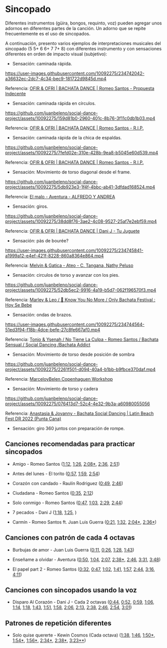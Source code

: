 # Sincopado

Diferentes instrumentos (güira, bongos, requinto, voz) pueden agregar unos adornos en diferentes partes de la canción. Un adorno que se repite frecuentemente es el uso de sincopados.

A continuación, presento varios ejemplos de interpretaciones musicales del sincopado (5 5+ 6 6+ 7 7+ 8) con diferentes instrumento y con sensaciones diferentes en orden de impacto visual (subjetivo):

- Sensación: caminada rápida.

https://user-images.githubusercontent.com/10092275/234742042-a36632ec-2dc7-4c34-bec9-181722d9845d.mp4

Referencia: [OFIR & OFRI | BACHATA DANCE | Romeo Santos - Propuesta Indecente](https://youtu.be/RCLvL4tjQf4?t=70)


- Sensación: caminada rápida en círculos.

https://github.com/juanbeleno/social-dance-project/assets/10092275/159d81b0-2960-401c-8b76-3f11c0db1b03.mp4

Referencia: [OFIR & OFRI | BACHATA DANCE | Romeo Santos - R.I.P.](https://youtu.be/cNqZMvT0ErE?t=137)


- Sensación: caminada rápida de la chica de espaldas.

https://github.com/juanbeleno/social-dance-project/assets/10092275/7fefd02e-310e-428b-9ea8-b5045e60d539.mp4

Referencia: [OFIR & OFRI | BACHATA DANCE | Romeo Santos - R.I.P.](https://youtu.be/Vw2vUu-P9jc?t=62)


- Sensación: Movimiento de torso diagonal desde el frame.

https://github.com/juanbeleno/social-dance-project/assets/10092275/5db923e3-1f4f-4bbc-ab41-3dfdad168524.mp4

Referencia: [El malo - Aventura - ALFREDO Y ANDREA](https://www.instagram.com/p/Cty2ly7tEQt/)


- Sensación: giros.

https://github.com/juanbeleno/social-dance-project/assets/10092275/38dd8f76-3ae2-4c08-9527-25af7e2ebf59.mp4

Referencia: [OFIR & OFRI | BACHATA DANCE | Dani J - Tu Juguete](https://youtu.be/zYtcDMnu-AY?t=77)


- Sensación: pàs de bourée?

https://user-images.githubusercontent.com/10092275/234745841-a1999a12-e4ef-421f-8228-860a8364e864.mp4

Referencia: [Melvin & Gatica - Ateo - C. Tangana, Nathy Peluso](https://youtu.be/H84LH59JjZk?t=198)


- Sensación: circulos de torso y avanzar con los pies.

https://github.com/juanbeleno/social-dance-project/assets/10092275/52db5ec2-9916-4a19-b5d7-062f196570f3.mp4

Referencia: [Marley & Leo / 🎵 Know You No More / Only Bachata Festival : Hoy Se Bebe](https://youtu.be/8iyZPavuqnY?t=113)


- Sensación: ondas de brazos.

https://user-images.githubusercontent.com/10092275/234744564-51ed3f94-f18b-4dce-befe-27c8fe667af0.mp4

Referencia: [Tonio & Ysenah / No Tiene La Culpa - Romeo Santos / Bachata Sensual / Social Dancing /Bachata Addict](https://youtu.be/fDuckPb3Gws?t=229)


- Sensación: Movimiento de torso desde posición de sombra

https://github.com/juanbeleno/social-dance-project/assets/10092275/2261f501-d094-40a4-b1bb-b9fbce370daf.mp4

Referencia: [MarceloyBelen Copenhaguen Workshop](https://youtu.be/xpOeKtgM7a8?t=220)


- Sensación: Movimiento de torso y cadera

https://github.com/juanbeleno/social-dance-project/assets/10092275/076413d7-52c4-4e32-9b3a-a60980055056

Referencia: [Anastasia & Jovanny - Bachata Social Dancing | Latin Beach Fest DR 2022 (Punta Cana)](https://youtu.be/mcZnE9UQNLg?si=fWOJQfBk5fa2nwO8&t=102)


- Sensación: giro 360 juntos con preparación de rompe.

## Canciones recomendadas para practicar sincopados

- Amigo - Romeo Santos ([1:12](https://youtu.be/2p_eRTj5s5M?t=72), [1:26](https://youtu.be/2p_eRTj5s5M?t=86), [2:08*](https://youtu.be/2p_eRTj5s5M?t=128), [2:36](https://youtu.be/2p_eRTj5s5M?t=156), [2:51](https://youtu.be/2p_eRTj5s5M?t=171))

- Antes del lunes - El torito ([0:57](https://youtu.be/dXjxxZVyAQk?t=57), [1:59](https://youtu.be/dXjxxZVyAQk?t=119), [2:54](https://youtu.be/dXjxxZVyAQk?t=174))

- Corazón con candado - Raulín Rodriguez ([0:49](https://youtu.be/TZdV0BvZW6o?t=49), [2:46](https://youtu.be/TZdV0BvZW6o?t=166))

- Ciudadana - Romeo Santos ([0:35](https://youtu.be/Plq4dTFS4Pc?t=35), [2:12](https://youtu.be/Plq4dTFS4Pc?t=132))

- Solo conmigo - Romeo Santos ([0:47](https://youtu.be/XEUCbvCEjc8?si=aSJSDT6v6YOm6elr&t=47), [1:03](https://youtu.be/XEUCbvCEjc8?si=OpLC4qGglKMjYP_3&t=63), [2:29](https://youtu.be/XEUCbvCEjc8?si=KOBkg_n4V5XEf3kn&t=149), [2:44](https://youtu.be/XEUCbvCEjc8?si=4OV_jc6pSYHzDS03&t=164))

- 7 pecados - Dani J ([1:18](https://youtu.be/fCMaW1gQBjU?si=kxkYk7BDpeKDEm7_&t=78), [1:25](https://youtu.be/fCMaW1gQBjU?si=lb1rf37KNnsVFSPA&t=85), []())

- Carmín - Romeo Santos ft. Juan Luis Guerra ([0:21](https://youtu.be/D35n4kgX0e0?si=7i_cwFexLcXip_8_&t=21), [1:32](https://youtu.be/D35n4kgX0e0?si=o8SIwygSvrVxfiOz&t=92), [2:04*](https://youtu.be/D35n4kgX0e0?si=du5k3T_jWprLvfNp&t=124), [2:36*](https://youtu.be/D35n4kgX0e0?si=NUbTDBReesWgnpL9&t=156))

## Canciones con patrón de cada 4 octavas

- Burbujas de amor - Juan Luis Guerra ([0:11](https://youtu.be/v0ckuv1xBm0?t=11), [0:26](https://youtu.be/v0ckuv1xBm0?t=26), [1:28](https://youtu.be/v0ckuv1xBm0?t=88), [1:43](https://youtu.be/v0ckuv1xBm0?si=HqI1eqYWYtMw3bfV&t=103))

- Enseñame a olvidar - Aventura ([0:50](https://youtu.be/uPCZm2Tvjpo?t=50), [1:04](https://youtu.be/uPCZm2Tvjpo?t=64), [2:07](https://youtu.be/uPCZm2Tvjpo?t=127), [2:38*](https://youtu.be/uPCZm2Tvjpo?t=158), [2:46](https://youtu.be/uPCZm2Tvjpo?t=166), [3:31](https://youtu.be/uPCZm2Tvjpo?t=211), [3:48](https://youtu.be/uPCZm2Tvjpo?t=228))

- El papel part 2 - Romeo Santos ([0:32](https://youtu.be/Px3s5DbDYxY?si=ufch_9Y8cSHwHRMU&t=32), [0:47](https://youtu.be/Px3s5DbDYxY?si=YiydBsGvBrd0qiJT&t=47), [1:02](https://youtu.be/Px3s5DbDYxY?si=f6dwaogTjzjFae-8&t=62), [1:41](https://youtu.be/Px3s5DbDYxY?si=-shT3dmIVvdf59aK&t=101), [1:57](https://youtu.be/Px3s5DbDYxY?si=3jPmi7s5l-4cbw0k&t=117), [2:44](https://youtu.be/Px3s5DbDYxY?si=glr975fGSzpb7xHz&t=164), [3:16](https://youtu.be/Px3s5DbDYxY?si=ZhWDwUM-OCYFXdUG&t=196), [4:11](https://youtu.be/Px3s5DbDYxY?si=1UuMWWsxEICzzXYp&t=251))

## Canciones con sincopados usando la voz

- Disparo Al Corazón - Dani J - Cada 2 octavas ([0:44](https://youtu.be/0_jqCc8RDnk?si=y_nvuCQr-l3MVmcU&t=44), [0:52](https://youtu.be/0_jqCc8RDnk?si=Xc4HGlRCFxAXb26J&t=52), [0:59](https://youtu.be/0_jqCc8RDnk?si=F91N0dikIL3WmLMv&t=59), [1:06](https://youtu.be/0_jqCc8RDnk?si=OWVKvWF9bB4RuV7u&t=66), [1:14](https://youtu.be/0_jqCc8RDnk?si=PSL5VHxSEGY_ZvD4&t=74), [1:18](https://youtu.be/0_jqCc8RDnk?si=CEN_xV2Ur3t5cWmr&t=78), [1:43](https://youtu.be/0_jqCc8RDnk?si=xZQLrBldmMdhXbvO&t=103), [1:51](https://youtu.be/0_jqCc8RDnk?si=-ZdZxeJznJ7k6fpM&t=111), [1:58](https://youtu.be/0_jqCc8RDnk?si=ZW8EHNJgcyZscj7W&t=118), [2:06](https://youtu.be/0_jqCc8RDnk?si=ETlGLtKGXEENb7tD&t=126), [2:13](https://youtu.be/0_jqCc8RDnk?si=9nqJN7D7sS4H4CB8&t=133), [2:38](https://youtu.be/0_jqCc8RDnk?si=m3gse15JRjvjag0U&t=158), [2:46](https://youtu.be/0_jqCc8RDnk?si=PPO-8YrKcRH1UAlv&t=166), [2:54](https://youtu.be/0_jqCc8RDnk?si=m2JC8OA7yVY0wvpZ&t=174), [3:01](https://youtu.be/0_jqCc8RDnk?si=7uSqRaNZdl3QBrnc&t=181))

## Patrones de repetición diferentes

- Solo quise quererte - Kewin Cosmos (Cada octava) ([1:38](https://youtu.be/EHo5EDUxpac?si=5jXUVOwZfjSxIPQo&t=98), [1:46](https://youtu.be/EHo5EDUxpac?si=7Yw7xm0E2nftAQJV&t=106), [1:50*](https://youtu.be/EHo5EDUxpac?si=DF7yhX_6Esr5Twvb&t=110), [1:54*](https://youtu.be/EHo5EDUxpac?si=qlnrnKnbJ3lqKSFp&t=114), [1:56*](https://youtu.be/EHo5EDUxpac?si=g3R6ui3VJkG46aug&t=116), [2:34*](https://youtu.be/EHo5EDUxpac?si=dwVaKPxFjPnV1oEy&t=154), [2:38*](https://youtu.be/EHo5EDUxpac?si=MfSeCCcH8mnmz2h6&t=158), [3:23**](https://youtu.be/EHo5EDUxpac?si=8At7kUl73ePXTYYU&t=203))


